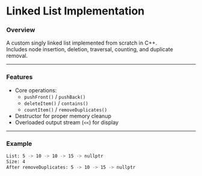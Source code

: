 # Linked List Implementation

### Overview
A custom singly linked list implemented from scratch in C++.  
Includes node insertion, deletion, traversal, counting, and duplicate removal.

---

### Features
- Core operations:  
  - `pushFront()` / `pushBack()`  
  - `deleteItem()` / `contains()`  
  - `countItem()` / `removeDuplicates()`  
- Destructor for proper memory cleanup  
- Overloaded output stream (`<<`) for display  

---

### Example
```bash
List: 5 -> 10 -> 10 -> 15 -> nullptr
Size: 4
After removeDuplicates: 5 -> 10 -> 15 -> nullptr
